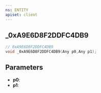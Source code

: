 ```yaml
---
ns: ENTITY
apiset: client
---
```

## _0xA9E6D8F2DDFC4DB9

```c
// 0xA9E6D8F2DDFC4DB9
void _0xA9E6D8F2DDFC4DB9(Any p0,Any p1);
```


## Parameters
* **p0**:
* **p1**:



